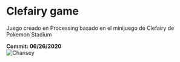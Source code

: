 # Clefairy game
Juego creado en Processing basado en el minijuego de Clefairy de Pokemon Stadium

**Commit: 06/26/2020**<br>
![Chansey](https://github.com/BrunirowsCode/ChanseyGame/blob/master/clefairy.PNG)
